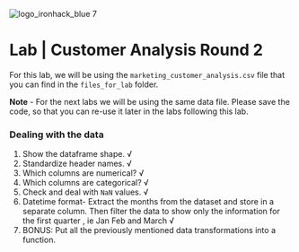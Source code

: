 ![logo_ironhack_blue 7](https://user-images.githubusercontent.com/23629340/40541063-a07a0a8a-601a-11e8-91b5-2f13e4e6b441.png)

# Lab | Customer Analysis Round 2

For this lab, we will be using the `marketing_customer_analysis.csv` file that you can find in the `files_for_lab` folder.

**Note** - For the next labs we will be using the same data file. Please save the code, so that you can re-use it later in the labs following this lab. 

### Dealing with the data

1. Show the dataframe shape. √
2. Standardize header names. √ 
3. Which columns are numerical? √ 
4. Which columns are categorical? √ 
5. Check and deal with `NaN` values. √ 
6. Datetime format- Extract the months from the dataset and store in a separate column. Then filter the data to show only the information for the first quarter , ie Jan Feb and March √
7. BONUS: Put all the previously mentioned data transformations into a function. 
